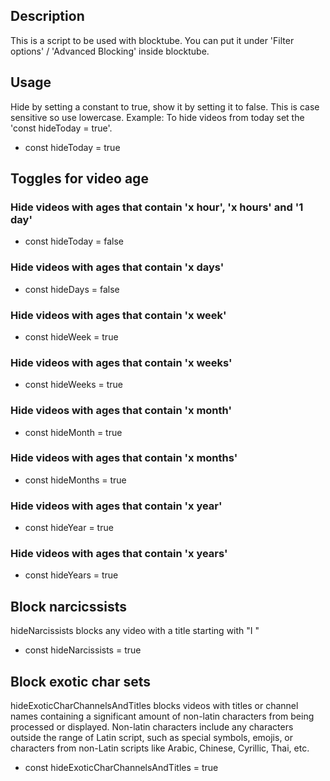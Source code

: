 ## Description
This is a script to be used with blocktube.
You can put it under 'Filter options' / 'Advanced Blocking' inside blocktube.

## Usage
Hide by setting a constant to true, show it by setting it to false. This is case sensitive so use lowercase.
Example: To hide videos from today set the 'const hideToday = true'. 
- const hideToday  = true


## Toggles for video age
### Hide videos with ages that contain 'x hour', 'x hours' and '1 day'
- const hideToday  = false
### Hide videos with ages that contain 'x days'
- const hideDays   = false
### Hide videos with ages that contain 'x week'
- const hideWeek   = true
### Hide videos with ages that contain 'x weeks'
- const hideWeeks  = true
### Hide videos with ages that contain 'x month'
- const hideMonth  = true
### Hide videos with ages that contain 'x months'
- const hideMonths = true
### Hide videos with ages that contain 'x year'
- const hideYear   = true
### Hide videos with ages that contain 'x years'
- const hideYears  = true


## Block narcicssists 
hideNarcissists blocks any video with a title starting with "I " 
- const hideNarcissists  = true


## Block exotic char sets
hideExoticCharChannelsAndTitles blocks videos with titles or channel names containing a significant amount of non-latin characters from being processed or displayed. Non-latin characters include any characters outside the range of Latin script, such as special symbols, emojis, or characters from non-Latin scripts like Arabic, Chinese, Cyrillic, Thai, etc.

- const hideExoticCharChannelsAndTitles = true
